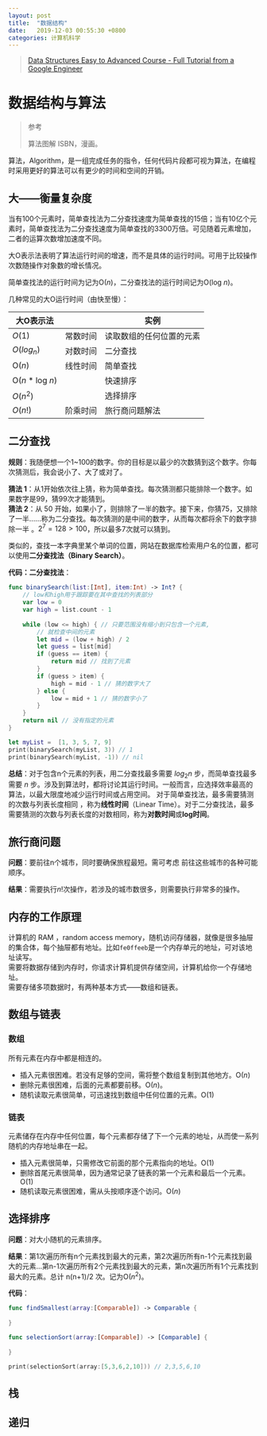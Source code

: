 ```yaml
---
layout: post
title:  "数据结构"
date:   2019-12-03 00:55:30 +0800
categories: 计算机科学
---
```


> [Data Structures Easy to Advanced Course - Full Tutorial from a Google Engineer](https://www.youtube.com/watch?v=RBSGKlAvoiM)
>
> 

# 数据结构与算法

> 参考
>
> 算法图解 ISBN，漫画。
>
> 

算法，Algorithm，是一组完成任务的指令，任何代码片段都可视为算法，在编程时采用更好的算法可以有更少的时间和空间的开销。

## 大——衡量复杂度

当有100个元素时，简单查找法为二分查找速度为简单查找的15倍；当有10亿个元素时，简单查找法为二分查找速度为简单查找的3300万倍。可见随着元素增加，二者的运算次数增加速度不同。

大O表示法表明了算法运行时间的增速，而不是具体的运行时间。可用于比较操作次数随操作对象数的增长情况。

简单查找法的运行时间为记为O(*n*)，二分查找法的运行时间记为O(log *n*)。

几种常见的大O运行时间（由快至慢）：

| 大O表示法        |          | 实例                     |
| ---------------- | -------- | ------------------------ |
| $O(1)$           | 常数时间 | 读取数组的任何位置的元素 |
| $O(log_n)$       | 对数时间 | 二分查找                 |
| O(*n*)           | 线性时间 | 简单查找                 |
| O(*n* * log *n*) |          | 快速排序                 |
| $O(n^2)$         |          | 选择排序                 |
| $O(n!)$          | 阶乘时间 | 旅行商问题解法           |

## 二分查找
**规则**：我随便想一个1~100的数字。你的目标是以最少的次数猜到这个数字。你每次猜测后，我会说小了、大了或对了。

**猜法 1**：从1开始依次往上猜，称为简单查找。每次猜测都只能排除一个数字。如果数字是99，猜99次才能猜到。<br>
**猜法 2**：从 50 开始，如果小了，则排除了一半的数字。接下来，你猜75，又排除了一半……称为二分查找。每次猜测的是中间的数字，从而每次都将余下的数字排除一半 。$2^7 = 128 > 100$，所以最多7次就可以猜到。

类似的，查找一本字典里某个单词的位置，网站在数据库检索用户名的位置，都可以使用**二分查找法（Binary Search）**。

**代码：二分查找法**：

```swift
func binarySearch(list:[Int], item:Int) -> Int? {
    // low和high用于跟踪要在其中查找的列表部分
    var low = 0
    var high = list.count - 1
    
    while (low <= high) { // 只要范围没有缩小到只包含一个元素,
        // 就检查中间的元素
        let mid = (low + high) / 2
        let guess = list[mid]
        if (guess == item) {
            return mid // 找到了元素
        }
        if (guess > item) {
            high = mid - 1 // 猜的数字大了
        } else {
            low = mid + 1 // 猜的数字小了
        }
    }
    return nil // 没有指定的元素
}

let myList =  [1, 3, 5, 7, 9]
print(binarySearch(myList, 3)) // 1
print(binarySearch(myList, -1)) // nil
```

**总结**：对于包含n个元素的列表，用二分查找最多需要 $log_2n$ 步，而简单查找最多需要 $n$ 步。涉及到算法时，都将讨论其运行时间。一般而言，应选择效率最高的算法，以最大限度地减少运行时间或占用空间。 对于简单查找法，最多需要猜测的次数与列表长度相同 ，称为**线性时间**（Linear Time）。对于二分查找法，最多需要猜测的次数与列表长度的对数相同，称为**对数时间**或**log时间**。

## 旅行商问题

**问题**：要前往n个城市，同时要确保旅程最短。需可考虑
前往这些城市的各种可能顺序。

**结果**：需要执行*n*!次操作，若涉及的城市数很多，则需要执行非常多的操作。

## 内存的工作原理

计算机的 RAM ，random access memory，随机访问存储器，就像是很多抽屉的集合体，每个抽屉都有地址。比如`fe0ffeeb`是一个内存单元的地址，可对该地址读写。<br>
需要将数据存储到内存时，你请求计算机提供存储空间，计算机给你一个存储地址。
<br>需要存储多项数据时，有两种基本方式——数组和链表。

## 数组与链表
### 数组
所有元素在内存中都是相连的。<br>
* 插入元素很困难。若没有足够的空间，需将整个数组复制到其他地方。O(*n*)
* 删除元素很困难，后面的元素都要前移。O(*n*)。
* 随机读取元素很简单，可迅速找到数组中任何位置的元素。O(1)
### 链表
元素储存在内存中任何位置，每个元素都存储了下一个元素的地址，从而使一系列随机的内存地址串在一起。<br>
* 插入元素很简单，只需修改它前面的那个元素指向的地址。O(1)
* 删除首尾元素很简单，因为通常记录了链表的第一个元素和最后一个元素。O(1)
* 随机读取元素很困难，需从头按顺序逐个访问。O(*n*)

## 选择排序

**问题**：对大小随机的元素排序。

**结果**：第1次遍历所有n个元素找到最大的元素，第2次遍历所有n-1个元素找到最大的元素...第n-1次遍历所有2个元素找到最大的元素，第n次遍历所有1个元素找到最大的元素。总计 n(n+1)/2 次。记为O(*n*<sup>2⁡</sup>)。

**代码**：
```swift
func findSmallest(array:[Comparable]) -> Comparable {
    
}

func selectionSort(array:[Comparable]) -> [Comparable] {
    
}

print(selectionSort(array:[5,3,6,2,10])) // 2,3,5,6,10
```

## 栈

## 递归
